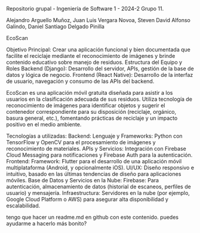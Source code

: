 Repositorio grupal - Ingeniería de Software 1 - 2024-2 Grupo 11.

Alejandro Arguello Muñoz, Juan Luis Vergara Novoa, Steven David Alfonso Galindo, Daniel Santiago Delgado Pinilla

EcoScan

Objetivo Principal: Crear una aplicación funcional y bien documentada que facilite el reciclaje mediante el
reconocimiento de imágenes y brinde contenido educativo sobre manejo de residuos.  Estructura del Equipo y Roles
Backend (Django): Desarrollo del servidor, APIs, gestión de la base de datos y lógica de negocio.
Frontend (React Native): Desarrollo de la interfaz de usuario, navegación y consumo de las APIs del backend.


EcoScan es una aplicación móvil gratuita diseñada para asistir a los usuarios en la clasificación adecuada de sus residuos. 
Utiliza tecnología de reconocimiento de imágenes para identificar objetos y sugerir el contenedor correspondiente para su disposición (reciclaje, orgánico, basura general, etc.), 
fomentando prácticas de reciclaje y un impacto positivo en el medio ambiente.

Tecnologías a utilizadas:
Backend:
Lenguaje y Frameworks: Python con TensorFlow y OpenCV para el procesamiento de imágenes y reconocimiento de materiales.
APIs y Servicios: Integración con Firebase Cloud Messaging para notificaciones y Firebase Auth para la autenticación.
Frontend:
Framework: Flutter para el desarrollo de una aplicación móvil multiplataforma (Android, y opcionalmente iOS).
UI/UX: Diseño responsivo e intuitivo, basado en las últimas tendencias de diseño para aplicaciones móviles.
Base de Datos y Servicios en la Nube:
Firebase: Para autenticación, almacenamiento de datos (historial de escaneos, perfiles de usuario) y mensajería.
Infraestructura: Servidores en la nube (por ejemplo, Google Cloud Platform o AWS) para asegurar alta disponibilidad y escalabilidad.

tengo que hacer un readme.md en github con este contenido. puedes ayudarme a hacerlo más bonito?
